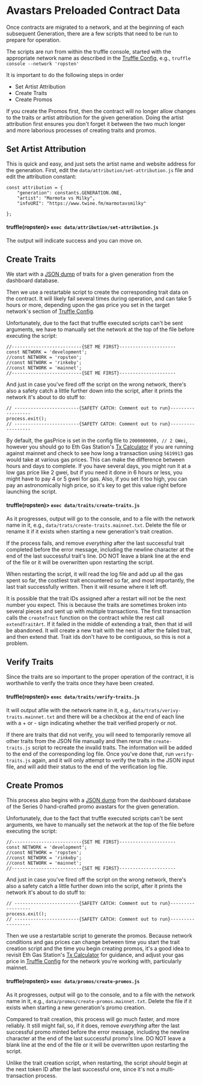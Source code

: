 # Avastars Preloaded Contract Data
Once contracts are migrated to a network, and at the beginning of each subsequent Generation, 
there are a few scripts that need to be run to prepare for operation. 

The scripts are run from within the truffle console, started with the appropriate network name 
as described in the [Truffle Config](../truffle.js), e.g., `truffle console --network 'ropsten'`

It is important to do the following steps in order
* Set Artist Attribution
* Create Traits
* Create Promos

If you create the Promos first, then the contract will no longer allow changes to the traits
or artist attribution for the given generation. Doing the artist attribution first ensures
you don't forget it between the two much longer and more laborious processes of creating 
traits and promos.


## Set Artist Attribution
This is quick and easy, and just sets the artist name and website address for the generation.
First, edit the `data/attribution/set-attribution.js` file and edit the attribution constant:
```
const attribution = {
    "generation": constants.GENERATION.ONE,
    "artist": "Marmota vs Milky",
    "infoURI": "https://www.twine.fm/marmotavsmilky"

};
```

#### truffle(ropsten)> `exec data/attribution/set-attribution.js`

The output will indicate success and you can move on.

## Create Traits
We start with a [JSON dump](traits/create-traits.json) of traits for a given generation from the 
dashboard database.

Then we use a restartable script to create the corresponding trait data on the contract. It will 
likely fail several times during operation, and can take 5 hours or more, depending upon the gas 
price you set in the target network's section of [Truffle Config](../truffle.js).
 
Unfortunately, due to the fact that truffle executed scripts can't be sent arguments, we have
to manually set the network at the top of the file before executing the script:

```
//--------------------------{SET ME FIRST}---------------------
const NETWORK = 'development';
//const NETWORK = 'ropsten';
//const NETWORK = 'rinkeby';
//const NETWORK = 'mainnet';
//--------------------------{SET ME FIRST}---------------------
```

And just in case you've fired off the script on the wrong network, there's also a safety catch 
a little further down into the script, after it prints the network it's about to do stuff to:

```
// ------------------------{SAFETY CATCH: Comment out to run}------------------
process.exit();
// ------------------------{SAFETY CATCH: Comment out to run}------------------
```

By default, the gasPrice is set in the config file to `2000000000, // 2 GWei`, however you should
go to Eth Gas Station's [Tx Calculator](https://ethgasstation.info/calculatorTxV.php) if you are
running against mainnet and check to see how long a transaction using `5619913` gas would take
at various gas prices. This can make the difference between hours and days to complete. If you
have several days, you might run it at a low gas price like 2 gwei, but if you need it done in 
6 hours or less, you might have to pay 4 or 5 gwei for gas. Also, if you set it too high, you 
can pay an astronomically high price, so it's key to get this value right before launching the
script.

#### truffle(ropsten)> `exec data/traits/create-traits.js`

As it progresses, output will go to the console, and to a file with the network name in it,
e.g., `data/trats/create-traits.mainnet.txt`. Delete the file or rename it if it exists when 
starting a new generation's trait creation.

If the process fails, and remove *everything* after the last successful trait completed before
the error message, including the newline character at the end of the last successful trait's line.
DO NOT leave a blank line at the end of the file or it will be overwritten upon restarting the 
script. 

When restarting the script, it will read the log file and add up all the gas spent so far, the
costliest trait encountered so far, and most importantly, the last trait successfully written.
Then it will resume where it left off.

It is possible that the trait IDs assigned after a restart will not be the next number you expect.
This is because the traits are sometimes broken into several pieces and sent up with multiple
transactions. The first transaction calls the `createTrait` function on the contract while the
rest call `extendTraitArt`. If it failed in the middle of extending a trait, then that id will
be abandoned. It will create a new trait with the next id after the failed trait, and then extend
that. Trait ids don't have to be contiguous, so this is not a problem. 

## Verify Traits
Since the traits are so important to the proper operation of the contract, it is worthwhile to 
verify the traits once they have been created.

#### truffle(ropsten)> `exec data/traits/verify-traits.js`

It will output afile with the network name in it, e.g., `data/trats/verivy-traits.mainnet.txt`
and there will be a checkbox at the end of each line with a + or - sign indicating whether
the trait verified properly or not.

If there are traits that did not verify, you will need to temporarily remove all other traits
from the JSON file manually and then rerun the `create-traits.js` script to recreate the invalid
traits. The information will be added to the end of the corresponding log file. Once you've done
that, run `verify-traits.js` again, and it will only attempt to verify the traits in the JSON
input file, and will add their status to the end of the verification log file.

## Create Promos
This process also begins with a [JSON dump](promos/create-promos.json) from the dashboard
database of the Series 0 hand-crafted promo avastars for the given generation. 

Unfortunately, due to the fact that truffle executed scripts can't be sent arguments, we have
to manually set the network at the top of the file before executing the script:

```
//--------------------------{SET ME FIRST}---------------------
const NETWORK = 'development';
//const NETWORK = 'ropsten';
//const NETWORK = 'rinkeby';
//const NETWORK = 'mainnet';
//--------------------------{SET ME FIRST}---------------------
```

And just in case you've fired off the script on the wrong network, there's also a safety catch 
a little further down into the script, after it prints the network it's about to do stuff to:

```
// ------------------------{SAFETY CATCH: Comment out to run}------------------
process.exit();
// ------------------------{SAFETY CATCH: Comment out to run}------------------
```

Then we use a restartable script to generate the promos. Because network conditions and gas
prices can change between time you start the trait creation script and the time you begin creating
promos, it's a good idea to revisit Eth Gas Station's [Tx Calculator](https://ethgasstation.info/calculatorTxV.php)
for guidance, and adjust your gas price in [Truffle Config](../truffle.js) for the network you're
working with, particularly mainnet.

#### truffle(ropsten)> `exec data/promos/create-promos.js`

As it progresses, output will go to the console, and to a file with the network name in it,
e.g., `data/promos/create-promos.mainnet.txt`. Delete the file if it exists when starting a new
generation's promo creation.

Compared to trait creation, this process will go much faster, and more reliably. It still might
fail, so, if it does, remove *everything* after the last successful promo minted before
the error message, including the newline character at the end of the last successful promo's line.
DO NOT leave a blank line at the end of the file or it will be overwritten upon restarting the 
script. 

Unlike the trait creation script, when restarting, the script *should* begin at the next token ID
after the last successful one, since it's not a multi-transaction process.
